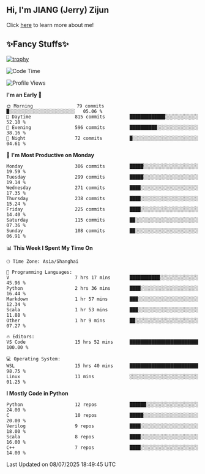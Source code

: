 ## Hi, I'm JIANG (Jerry) Zijun

Click [here](https://jzjerry.github.io/about/) to learn more about me!

## ✨Fancy Stuffs✨
[![trophy](https://github-profile-trophy.vercel.app/?username=jzjerry&theme=onedark)](https://github.com/ryo-ma/github-profile-trophy)
<!--START_SECTION:waka-->
![Code Time](http://img.shields.io/badge/Code%20Time-1%2C405%20hrs%2016%20mins-blue)

![Profile Views](http://img.shields.io/badge/Profile%20Views-0-blue)

**I'm an Early 🐤** 

```text
🌞 Morning                79 commits          █░░░░░░░░░░░░░░░░░░░░░░░░   05.06 % 
🌆 Daytime                815 commits         █████████████░░░░░░░░░░░░   52.18 % 
🌃 Evening                596 commits         ██████████░░░░░░░░░░░░░░░   38.16 % 
🌙 Night                  72 commits          █░░░░░░░░░░░░░░░░░░░░░░░░   04.61 % 
```
📅 **I'm Most Productive on Monday** 

```text
Monday                   306 commits         █████░░░░░░░░░░░░░░░░░░░░   19.59 % 
Tuesday                  299 commits         █████░░░░░░░░░░░░░░░░░░░░   19.14 % 
Wednesday                271 commits         ████░░░░░░░░░░░░░░░░░░░░░   17.35 % 
Thursday                 238 commits         ████░░░░░░░░░░░░░░░░░░░░░   15.24 % 
Friday                   225 commits         ████░░░░░░░░░░░░░░░░░░░░░   14.40 % 
Saturday                 115 commits         ██░░░░░░░░░░░░░░░░░░░░░░░   07.36 % 
Sunday                   108 commits         ██░░░░░░░░░░░░░░░░░░░░░░░   06.91 % 
```


📊 **This Week I Spent My Time On** 

```text
🕑︎ Time Zone: Asia/Shanghai

💬 Programming Languages: 
V                        7 hrs 17 mins       ███████████░░░░░░░░░░░░░░   45.96 % 
Python                   2 hrs 36 mins       ████░░░░░░░░░░░░░░░░░░░░░   16.44 % 
Markdown                 1 hr 57 mins        ███░░░░░░░░░░░░░░░░░░░░░░   12.34 % 
Scala                    1 hr 53 mins        ███░░░░░░░░░░░░░░░░░░░░░░   11.88 % 
Other                    1 hr 9 mins         ██░░░░░░░░░░░░░░░░░░░░░░░   07.27 % 

🔥 Editors: 
VS Code                  15 hrs 52 mins      █████████████████████████   100.00 % 

💻 Operating System: 
WSL                      15 hrs 40 mins      █████████████████████████   98.75 % 
Linux                    11 mins             ░░░░░░░░░░░░░░░░░░░░░░░░░   01.25 % 
```

**I Mostly Code in Python** 

```text
Python                   12 repos            ██████░░░░░░░░░░░░░░░░░░░   24.00 % 
C                        10 repos            █████░░░░░░░░░░░░░░░░░░░░   20.00 % 
Verilog                  9 repos             ████░░░░░░░░░░░░░░░░░░░░░   18.00 % 
Scala                    8 repos             ████░░░░░░░░░░░░░░░░░░░░░   16.00 % 
C++                      7 repos             ████░░░░░░░░░░░░░░░░░░░░░   14.00 % 
```




 Last Updated on 08/07/2025 18:49:45 UTC
<!--END_SECTION:waka-->
